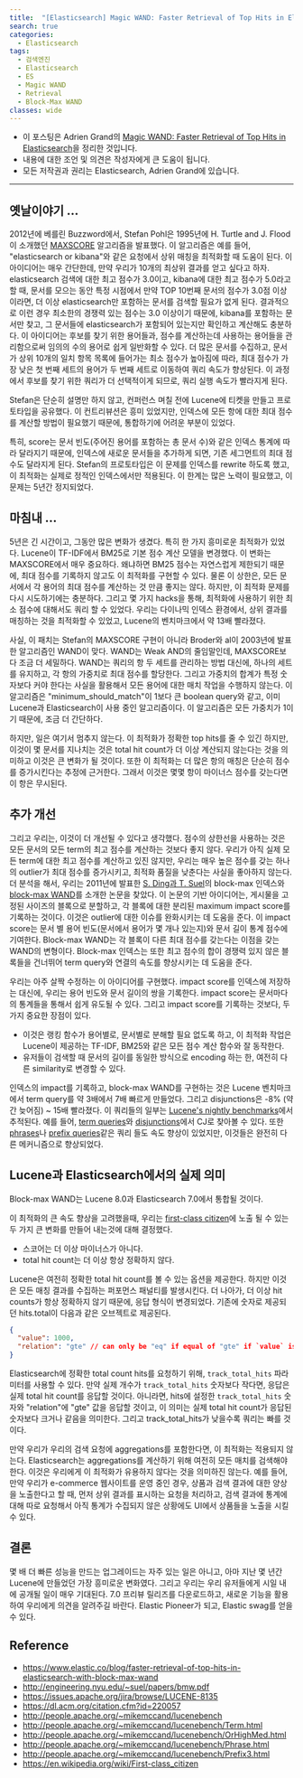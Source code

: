 ```yaml
---
title:  "[Elasticsearch] Magic WAND: Faster Retrieval of Top Hits in Elasticsearch"
search: true
categories: 
  - Elasticsearch
tags:
  - 검색엔진
  - Elasticsearch
  - ES
  - Magic WAND
  - Retrieval
  - Block-Max WAND
classes: wide
---
```


* 이 포스팅은 Adrien Grand의 [Magic WAND: Faster Retrieval of Top Hits in Elasticsearch](https://www.elastic.co/blog/faster-retrieval-of-top-hits-in-elasticsearch-with-block-max-wand)을 정리한 것입니다.
* 내용에 대한 조언 및 의견은 작성자에게 큰 도움이 됩니다.
* 모든 저작권과 권리는 Elasticsearch, Adrien Grand에 있습니다.

---

## 옛날이야기 ...

2012년에 베를린 Buzzword에서, Stefan Pohl은 1995년에 H. Turtle and J. Flood이 소개했던 [MAXSCORE](https://dl.acm.org/citation.cfm?id=220057) 알고리즘을 발표했다. 이 알고리즘은 예를 들어, "elasticsearch or kibana"와 같은 요청에서 상위 매칭을 최적화할 때 도움이 된다. 이 아이디어는 매우 간단한데, 만약 우리가 10개의 최상위 결과를 얻고 싶다고 하자. elasticsearch 검색에 대한 최고 점수가 3.0이고, kibana에 대한 최고 점수가 5.0라고 할 때, 문서를 모으는 동안 특정 시점에서 만약 TOP 10번째 문서의 점수가 3.0점 이상이라면, 더 이상 elasticsearch만 포함하는 문서를 검색할 필요가 없게 된다. 결과적으로 이런 경우 최소한의 경쟁력 있는 점수는 3.0 이상이기 때문에, kibana를 포함하는 문서만 찾고, 그 문서들에 elasticsearch가 포함되어 있는지만 확인하고 계산해도 충분하다. 이 아이디어는 후보를 찾기 위한 용어들과, 점수를 계산하는데 사용하는
용어들을 관리함으로써 임의의 수의 용어로 쉽게 일반화할 수 있다. 더 많은 문서를 수집하고, 문서가 상위 10개의 일치 항목 목록에 들어가는 최소 점수가 높아짐에 따라, 최대 점수가 가장 낮은 첫 번째 세트의 용어가 두 번째 세트로 이동하여 쿼리 속도가 향상된다. 이 과정에서 후보를 찾기 위한 쿼리가 더 선택적이게 되므로, 쿼리 실행 속도가 빨라지게 된다.

Stefan은 단순히 설명만 하지 않고, 컨퍼런스 며칠 전에 Lucene에 티켓을 만들고 프로토타입을 공유했다. 이 컨트리뷰션은 흥미 있었지만, 인덱스에 모든 항에 대한 최대 점수를 계산할 방법이 필요했기 때문에, 통합하기에 어려운 부분이 있었다.

특히, score는 문서 빈도(주어진 용어를 포함하는 총 문서 수)와 같은 인덱스 통계에 따라 달라지기 때문에, 인덱스에 새로운 문서들을 추가하게 되면, 기존 세그먼트의 최대 점수도 달라지게 된다.
Stefan의 프로토타입은 이 문제를 인덱스를 rewrite 하도록 했고, 이 최적화는 실제로 정적인 인덱스에서만 적용된다. 이 한계는 많은 노력이 필요했고, 이 문제는 5년간 정지되었다.

## 마침내 ...

5년은 긴 시간이고, 그동안 많은 변화가 생겼다. 특히 한 가지 흥미로운 최적화가 있었다. Lucene이 TF-IDF에서 BM25로 기본 점수 계산 모델을 변경했다. 이 변화는 MAXSCORE에서 매우 중요하다. 왜냐하면 BM25 점수는 자연스럽게 제한되기 때문에, 최대 점수를 기록하지 않고도 이 최적화를 구현할 수 있다. 물론 이 상한은, 모든 문서에서 각 용어의 최대 점수를 계산하는 것 만큼 좋지는 않다. 하지만, 이 최적화 문제를 다시 시도하기에는 충분하다. 그리고 몇 가지 hacks을 통해, 최적화에 사용하기 위한 최소 점수에 대해서도 쿼리 할 수 있었다. 우리는 다이나믹 인덱스 환경에서, 상위 결과를 매칭하는 것을 최적화할 수 있었고, Lucene의 벤치마크에서 약 13배 빨라졌다.

사실, 이 패치는 Stefan의 MAXSCORE 구현이 아니라 Broder와 al이 2003년에 발표한 알고리즘인 WAND이 맞다. WAND는 Weak AND의 줄임말인데, MAXSCORE보다 조금 더 세밀하다. WAND는 쿼리의 항 두 세트를 관리하는 방법 대신에, 하나의 세트를 유지하고, 각 항의 가중치로 최대 점수를 할당한다. 그리고 가중치의 합계가 특정 숫자보다 커야 한다는 사실을 활용해서 모든 용어에 대한 매치 작업을 수행하지 않는다. 이 알고리즘은 "minimum_should_match"이 1보다 큰 boolean query와 같고, 이미 Lucene과 Elasticsearch이 사용 중인 알고리즘이다. 이 알고리즘은 모든 가중치가 1이기 때문에, 조금 더 간단하다.

하지만, 일은 여기서 멈추지 않는다. 이 최적화가 정확한 top hits를 줄 수 있긴 하지만, 이것이 몇 문서를 지나치는 것은 total hit count가 더 이상 계산되지 않는다는 것을 의미하고 이것은 큰 변화가 될 것이다. 또한 이 최적화는 더 많은 항의 매칭은 단순히 점수를 증가시킨다는 추정에 근거한다. 그래서 이것은 몇몇 항이 마이너스 점수를 갖는다면 이 항은 무시된다.

## 추가 개선

그리고 우리는, 이것이 더 개선될 수 있다고 생각했다. 점수의 상한선을 사용하는 것은 모든 문서의 모든 term의 최고 점수를 계산하는 것보다 좋지 않다. 우리가 아직 실제 모든 term에 대한 최고 점수를 계산하고 있진 않지만, 우리는 매우 높은 점수를 갖는 하나의 outlier가 최대 점수를 증가시키고, 최적화 품질을 낮춘다는 사실을 좋아하지 않는다. 더 분석을 해서, 우리는 2011년에 발표한 [S. Ding과 T. Suel](http://engineering.nyu.edu/~suel/papers/bmw.pdf)의 block-max 인덱스와 [block-max WAND](https://issues.apache.org/jira/browse/LUCENE-8135)를 소개한 논문을 찾았다. 이 논문의 기반 아이디어는, 게시물을 고정된 사이즈의 블록으로 분할하고, 각 블록에 대한 분리된 maximum impact score를 기록하는 것이다. 이것은 outlier에 대한 이슈를 완화시키는 데 도움을 준다. 이 impact score는 문서 별 용어 빈도(문서에서 용어가 몇 개나 있는지)와 문서 길이 통계 점수에 기여한다. Block-max WAND는 각 블록이 다른 최대 점수를 갖는다는 이점을 갖는 WAND의 변형이다. Block-max 인덱스는 또한 최고 점수의 합이 경쟁력 있지 않은 블록들을 건너뛰어 term query와 연결의 속도를 향상시키는 데 도움을 준다.

우리는 아주 살짝 수정하는 이 아이디어를 구현했다. impact score를 인덱스에 저장하는 대신에, 우리는 용어 빈도와 문서 길이의 쌍을 기록한다. impact score는 문서마다의 통계들을 통해서 쉽게 유도될 수 있다. 그리고 impact score를 기록하는 것보다, 두 가지 중요한 장점이 있다.

- 이것은 랭킹 함수가 용어별로, 문서별로 분해할 필요 없도록 하고, 이 최적화 작업은 Lucene이 제공하는 TF-IDF, BM25와 같은 모든 점수 계산 함수와 잘 동작한다.
- 유저들이 검색할 때 문서의 길이를 동일한 방식으로 encoding 하는 한, 여전히 다른 similarity로 변경할 수 있다.

인덱스의 impact를 기록하고, block-max WAND를 구현하는 것은 Lucene 벤치마크에서 term query를 약 3배에서 7배 빠르게 만들었다. 그리고 disjunctions은 -8% (약간 늦어짐) ~ 15배 빨라졌다. 이 쿼리들의 일부는 [Lucene's nightly benchmarks](http://people.apache.org/~mikemccand/lucenebench/)에서 추적된다. 예를 들어, [term queries](http://people.apache.org/~mikemccand/lucenebench/Term.html)와 [disjunctions](http://people.apache.org/~mikemccand/lucenebench/OrHighMed.html)에서 CJ로 찾아볼 수 있다. 또한 [phrases](http://people.apache.org/~mikemccand/lucenebench/Phrase.html)나 [prefix queries](http://people.apache.org/~mikemccand/lucenebench/Prefix3.html)같은 쿼리 들도 속도 향상이 있었지만, 이것들은 완전히 다른 메커니즘으로 향상되었다.

## Lucene과 Elasticsearch에서의 실제 의미

Block-max WAND는 Lucene 8.0과 Elasticsearch 7.0에서 통합될 것이다.

이 최적화의 큰 속도 향상을 고려했을때, 우리는 [first-class citizen](https://en.wikipedia.org/wiki/First-class_citizen)에 노출 될 수 있는 두 가지 큰 변화를 만들어 내는것에 대해 결정했다.

- 스코어는 더 이상 마이너스가 아니다.
- total hit count는 더 이상 항상 정확하지 않다.

Lucene은 여전히 정확한 total hit count를 볼 수 있는 옵션을 제공한다. 하지만 이것은 모든 매칭 결과를 수집하는 퍼포먼스 패널티를 발생시킨다.
더 나아가, 더 이상 hit counts가 항상 정확하지 않기 때문에, 응답 형식이 변경되었다. 기존에 숫자로 제공되던 hits.total이 다음과 같은 오브젝트로 제공된다.

```json
{
  "value": 1000,
  "relation": "gte" // can only be "eq" if equal of "gte" if `value` is a lower bound of the hit count
}
```

Elasticsearch에 정확한 total count hits를 요청하기 위해, `track_total_hits` 파라미터를 사용할 수 있다. 만약 실제 개수가 `track_total_hits` 숫자보다 작다면, 응답은 실제 total hit count를 응답할 것이다. 아니라면, hits에 설정한 `track_total_hits` 숫자와 "relation"에 "gte" 값을 응답할 것이고, 이 의미는 실제 total hit count가 응답된 숫자보다 크거나 같음을 의미한다. 그리고 track_total_hits가 낮을수록 쿼리는 빠를 것이다.

만약 우리가 우리의 검색 요청에 aggregations를 포함한다면, 이 최적화는 적용되지 않는다. Elasticsearch는 aggregations를 계산하기 위해 여전히 모든 매치를 검색해야 한다. 이것은 우리에게 이 최적화가 유용하지 않다는 것을 의미하진 않는다. 예를 들어, 만약 우리가 e-commerce 웹사이트를 운영 중인 경우, 상품과 검색 결과에 대한 양상을 노출한다고 할 때, 먼저 상위 결과를 표시하는 요청을 처리하고, 검색 결과에 통계에 대해 따로 요청해서 아직 통계가 수집되지 않은 상황에도 UI에서 상품들을 노출을 시킬 수 있다.

## 결론

몇 배 더 빠른 성능을 만드는 업그레이드는 자주 있는 일은 아니고, 아마 지난 몇 년간 Lucene에 만들었던 가장 흥미로운 변화였다. 그리고 우리는 우리 유저들에게 시일 내에 공개될 일이 매우 기대된다.
7.0 프리뷰 릴리즈를 다운로드하고, 새로운 기능을 활용하여 우리에게 의견을 알려주길 바란다. Elastic Pioneer가 되고, Elastic swag를 얻을 수 있다.

## Reference

* <https://www.elastic.co/blog/faster-retrieval-of-top-hits-in-elasticsearch-with-block-max-wand>
* <http://engineering.nyu.edu/~suel/papers/bmw.pdf>
* <https://issues.apache.org/jira/browse/LUCENE-8135>
* <https://dl.acm.org/citation.cfm?id=220057>
* <http://people.apache.org/~mikemccand/lucenebench>
* <http://people.apache.org/~mikemccand/lucenebench/Term.html>
* <http://people.apache.org/~mikemccand/lucenebench/OrHighMed.html>
* <http://people.apache.org/~mikemccand/lucenebench/Phrase.html>
* <http://people.apache.org/~mikemccand/lucenebench/Prefix3.html>
* <https://en.wikipedia.org/wiki/First-class_citizen>
